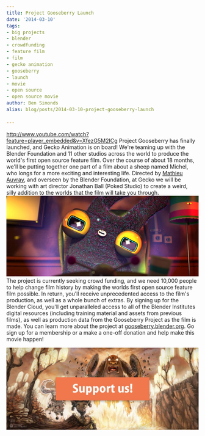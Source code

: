 ```yaml
---
title: Project Gooseberry Launch
date: '2014-03-10'
tags:
- big projects
- blender
- crowdfunding
- feature film
- film
- gecko animation
- gooseberry
- launch
- movie
- open source
- open source movie
author: Ben Simonds
alias: blog/posts/2014-03-10-project-gooseberry-launch

---
```


http://www.youtube.com/watch?feature=player_embedded&v=XfezG5M2ICg Project Gooseberry has finally launched, and Gecko Animation is on board! We're teaming up with the Blender Foundation and 11 other studios across the world to produce the world's first open source feature film. Over the course of about 18 months, we'll be putting together one part of a film about a sheep named Michel, who longs for a more exciting and interesting life. Directed by [Mathieu Auvray](http://mathieu-auvray.tumblr.com/), and overseen by the Blender Foundation, at Gecko we will be working with art director Jonathan Ball (Poked Studio) to create a weird, silly addition to the worlds that the film will take you through. [![RenderCompBeautify0131](/images/old/rendercompbeautify0131.jpg)](/images/old/rendercompbeautify0131.jpg) The project is currently seeking crowd funding, and we need 10,000 people to help change film history by making the worlds first open source feature film possible. In return, you'll receive unprecedented access to the film's production, as well as a whole bunch of extras. By signing up for the Blender Cloud, you'll get unparalleled access to all of the Blender Institutes digital resources (including training material and assets from previous films), as well as production data from the Gooseberry Project as the film is made. You can learn more about the project at [gooseberry.blender.org](http://gooseberry.blender.org/). Go sign up for a membership or a make a one-off donation and help make this movie happen! 

[![SupportUs](/images/old/supportus1.jpg?w=950)](http://gooseberry.blender.org/)

   



